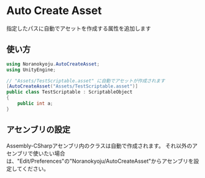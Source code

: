 # Auto Create Asset

指定したパスに自動でアセットを作成する属性を追加します

## 使い方

```cs
using Noranokyoju.AutoCreateAsset;
using UnityEngine;

// "Assets/TestScriptable.asset" に自動でアセットが作成されます
[AutoCreateAsset("Assets/TestScriptable.asset")]
public class TestScriptable : ScriptableObject
{
    public int a;
}
```

## アセンブリの設定

Assembly-CSharpアセンブリ内のクラスは自動で作成されます。
それ以外のアセンブリで使いたい場合は、"Edit/Preferences"の"Noranokyoju/AutoCreateAsset"からアセンブリを設定してください。
